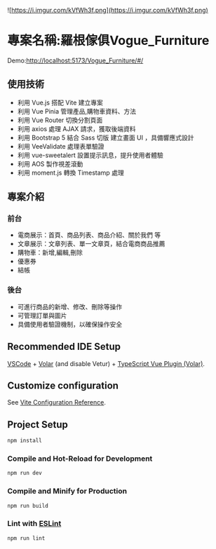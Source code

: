 ![https://i.imgur.com/kVfWh3f.png](https://i.imgur.com/kVfWh3f.png)
# 專案名稱:羅根傢俱Vogue_Furniture
Demo:[http://localhost:5173/Vogue_Furniture/#/](https://qaz326978547.github.io/Vogue_Furniture/#/)

## 使用技術
* 利用 Vue.js 搭配 Vite 建立專案
* 利用 Vue Pinia 管理產品,購物車資料、方法
* 利用 Vue Router 切換分割頁面
* 利用 axios 處理 AJAX 請求，獲取後端資料
* 利用 Bootstrap 5 結合 Sass 切版 建立畫面 UI ，具備響應式設計
* 利用 VeeValidate 處理表單驗證
* 利用 vue-sweetalert 設置提示訊息，提升使用者體驗
* 利用 AOS 製作視差滾動
* 利用 moment.js 轉換 Timestamp 處理

## 專案介紹

### 前台
* 電商展示：首頁、商品列表、商品介紹、關於我們 等
* 文章展示：文章列表、單一文章頁，結合電商商品推薦
* 購物車：新增,編輯,刪除
* 優惠券
* 結帳

### 後台
* 可進行商品的新增、修改、刪除等操作
* 可管理訂單與圖片
* 具備使用者驗證機制，以確保操作安全

## Recommended IDE Setup

[VSCode](https://code.visualstudio.com/) + [Volar](https://marketplace.visualstudio.com/items?itemName=Vue.volar) (and disable Vetur) + [TypeScript Vue Plugin (Volar)](https://marketplace.visualstudio.com/items?itemName=Vue.vscode-typescript-vue-plugin).

## Customize configuration

See [Vite Configuration Reference](https://vitejs.dev/config/).

## Project Setup

```sh
npm install
```

### Compile and Hot-Reload for Development

```sh
npm run dev
```

### Compile and Minify for Production

```sh
npm run build
```

### Lint with [ESLint](https://eslint.org/)

```sh
npm run lint
```
